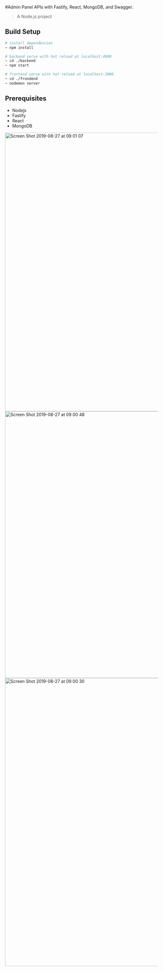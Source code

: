 #Admin Panel APIs with Fastify, React, MongoDB, and Swagger.

> A Node.js project

## Build Setup

```bash
# install dependencies
~ npm install

# backend serve with hot reload at localhost:4000
~ cd ./backend
~ npm start

# frontend serve with hot reload at localhost:3000
~ cd ./frondend
~ nodemon server

```

## Prerequisites

- Nodejs
- Fastify
- React
- MongoDB


<img width="914" alt="Screen Shot 2019-08-27 at 09 01 07" src="https://user-images.githubusercontent.com/2215458/63743035-04162100-c8ac-11e9-9171-7cadd24fcd05.png">
<img width="875" alt="Screen Shot 2019-08-27 at 09 00 48" src="https://user-images.githubusercontent.com/2215458/63743036-04aeb780-c8ac-11e9-9309-d5ec2778afb1.png">
<img width="945" alt="Screen Shot 2019-08-27 at 09 00 30" src="https://user-images.githubusercontent.com/2215458/63743037-04aeb780-c8ac-11e9-8cd3-6de3e44fd6a6.png">
